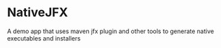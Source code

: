 # NativeJFX
A demo app that uses maven jfx plugin and other tools to generate native executables and installers
